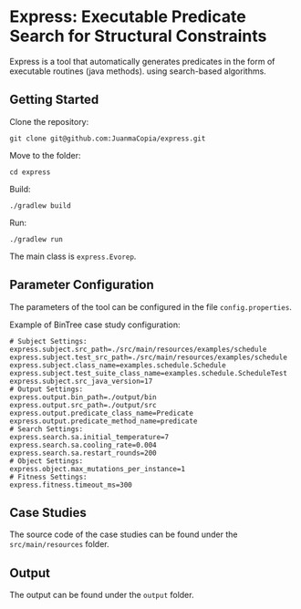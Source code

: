 # Express: Executable Predicate Search for Structural Constraints

Express is a tool that automatically generates predicates in the form of executable routines (java methods).
using search-based algorithms.

## Getting Started

Clone the repository:

```
git clone git@github.com:JuanmaCopia/express.git
```

Move to the folder:

```
cd express
```

Build:

```
./gradlew build
```

Run:

```
./gradlew run
```

The main class is `express.Evorep`.

## Parameter Configuration

The parameters of the tool can be configured in the file `config.properties`.

Example of BinTree case study configuration:

```
# Subject Settings:
express.subject.src_path=./src/main/resources/examples/schedule
express.subject.test_src_path=./src/main/resources/examples/schedule
express.subject.class_name=examples.schedule.Schedule
express.subject.test_suite_class_name=examples.schedule.ScheduleTest
express.subject.src_java_version=17
# Output Settings:
express.output.bin_path=./output/bin
express.output.src_path=./output/src
express.output.predicate_class_name=Predicate
express.output.predicate_method_name=predicate
# Search Settings:
express.search.sa.initial_temperature=7
express.search.sa.cooling_rate=0.004
express.search.sa.restart_rounds=200
# Object Settings:
express.object.max_mutations_per_instance=1
# Fitness Settings:
express.fitness.timeout_ms=300
```

## Case Studies

The source code of the case studies can be found under the `src/main/resources` folder.

## Output

The output can be found under the `output` folder.
